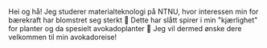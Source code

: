Hei og hå!
Jeg studerer materialteknologi på NTNU, hvor interessen min for bærekraft har blomstret seg sterkt :seedling: Dette har slått spirer i min "kjærlighet" for planter og da spesielt avokadoplanter :avocado: Jeg vil dermed ønske dere velkommen til min avokadoreise! 
